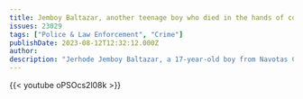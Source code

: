 ```yaml
---
title: Jemboy Baltazar, another teenage boy who died in the hands of cops
issues: 23029
tags: ["Police & Law Enforcement", "Crime"]
publishDate: 2023-08-12T12:32:12.000Z
author: 
description: "Jerhode Jemboy Baltazar, a 17-year-old boy from Navotas City, was mercilessly killed by cops in the river near their house. Jemboy is the latest addition to the long list of innocent people killed by the police. This is his story"
---
```



{{< youtube oPSOcs2l08k >}}
